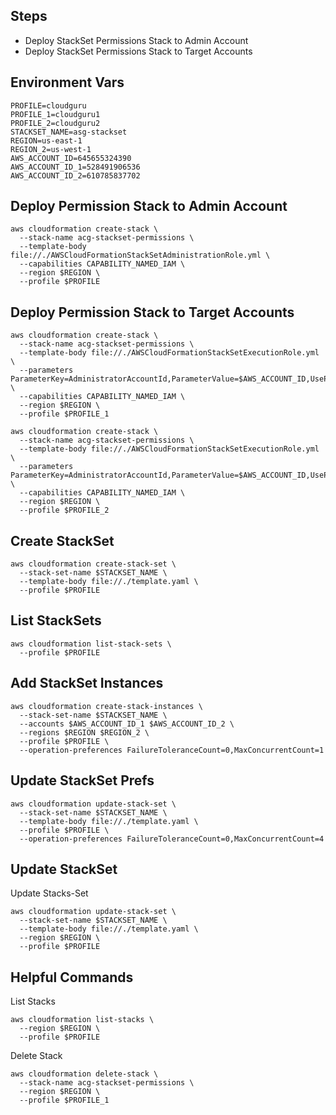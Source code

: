 
## Steps
- Deploy StackSet Permissions Stack to Admin Account 
- Deploy StackSet Permissions Stack to Target Accounts

## Environment Vars
```shell
PROFILE=cloudguru
PROFILE_1=cloudguru1
PROFILE_2=cloudguru2
STACKSET_NAME=asg-stackset
REGION=us-east-1
REGION_2=us-west-1
AWS_ACCOUNT_ID=645655324390
AWS_ACCOUNT_ID_1=528491906536
AWS_ACCOUNT_ID_2=610785837702
```

## Deploy Permission Stack to Admin Account
```shell
aws cloudformation create-stack \
  --stack-name acg-stackset-permissions \
  --template-body file://./AWSCloudFormationStackSetAdministrationRole.yml \
  --capabilities CAPABILITY_NAMED_IAM \
  --region $REGION \
  --profile $PROFILE
```

## Deploy Permission Stack to Target Accounts
```shell
aws cloudformation create-stack \
  --stack-name acg-stackset-permissions \
  --template-body file://./AWSCloudFormationStackSetExecutionRole.yml \
  --parameters ParameterKey=AdministratorAccountId,ParameterValue=$AWS_ACCOUNT_ID,UsePreviousValue=true,ResolvedValue=string \
  --capabilities CAPABILITY_NAMED_IAM \
  --region $REGION \
  --profile $PROFILE_1

aws cloudformation create-stack \
  --stack-name acg-stackset-permissions \
  --template-body file://./AWSCloudFormationStackSetExecutionRole.yml \
  --parameters ParameterKey=AdministratorAccountId,ParameterValue=$AWS_ACCOUNT_ID,UsePreviousValue=true,ResolvedValue=string \
  --capabilities CAPABILITY_NAMED_IAM \
  --region $REGION \
  --profile $PROFILE_2
```

## Create StackSet
```shell
aws cloudformation create-stack-set \
  --stack-set-name $STACKSET_NAME \
  --template-body file://./template.yaml \
  --profile $PROFILE
```

## List StackSets
```shell
aws cloudformation list-stack-sets \
  --profile $PROFILE
```

## Add StackSet Instances
```shell
aws cloudformation create-stack-instances \
  --stack-set-name $STACKSET_NAME \
  --accounts $AWS_ACCOUNT_ID_1 $AWS_ACCOUNT_ID_2 \
  --regions $REGION $REGION_2 \
  --profile $PROFILE \
  --operation-preferences FailureToleranceCount=0,MaxConcurrentCount=1
```

## Update StackSet Prefs
```shell
aws cloudformation update-stack-set \
  --stack-set-name $STACKSET_NAME \
  --template-body file://./template.yaml \
  --profile $PROFILE \
  --operation-preferences FailureToleranceCount=0,MaxConcurrentCount=4
```

## Update StackSet
Update Stacks-Set
```shell
aws cloudformation update-stack-set \
  --stack-set-name $STACKSET_NAME \
  --template-body file://./template.yaml \
  --region $REGION \
  --profile $PROFILE
```


## Helpful Commands

List Stacks
```shell
aws cloudformation list-stacks \
  --region $REGION \
  --profile $PROFILE
```

Delete Stack
```shell
aws cloudformation delete-stack \
  --stack-name acg-stackset-permissions \
  --region $REGION \
  --profile $PROFILE_1
```
